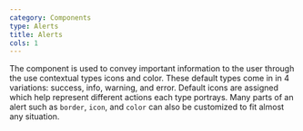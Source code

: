 ```yaml
---
category: Components
type: Alerts
title: Alerts
cols: 1
---
```


The component is used to convey important information to the user through the use contextual types icons and color. These default types come in in 4 variations: success, info, warning, and error. Default icons are assigned which help represent different actions each type portrays. Many parts of an alert such as `border`, `icon`, and `color` can also be customized to fit almost any situation.
